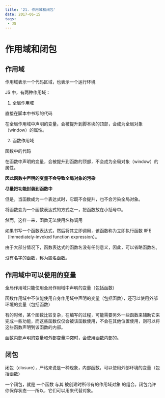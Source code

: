 ```yaml
---
title: '21. 作用域和闭包'
date: 2017-06-15
tags:
 - JS
---
```


# 作用域和闭包

## 作用域

作用域表示一个代码区域，也表示一个运行环境

JS 中，有两种作用域：

1. 全局作用域

直接在脚本中书写的代码

在全局作用域中声明的变量，会被提升到脚本块的顶部，会成为全局对象（window）的属性。

2. 函数作用域

函数中的代码

在函数中声明的变量，会被提升到函数的顶部，不会成为全局对象（window）的属性。

**因此函数中声明的变量不会导致全局对象的污染**

**尽量把功能封装到函数中**

但是，当函数成为一个表达式时，它既不会提升，也不会污染全局对象。

将函数变为一个函数表达式的方式之一，把函数放在小括号中。

然而，这样一来，函数无法使用名称调用

如果书写一个函数表达式，然后将其立即调用，该函数称为立即执行函数 IIFE（Immediately-invoked function expression）。

由于大部分情况下，函数表达式的函数名没有任何意义，因此，可以省略函数名。

没有名字的函数，称为匿名函数。

## 作用域中可以使用的变量

全局作用域只能使用全局作用域中声明的变量（包括函数）

函数作用域中不仅能使用自身作用域中声明的变量（包括函数），还可以使用外部环境的变量（包括函数）

有的时候，某个函数比较复杂，在编写的过程，可能需要另外一些函数来辅助它来完成一些功能，而这些函数仅仅会被该函数使用，不会在其他位置使用，则可以将这些函数声明到该函数的内部。

函数内部声明的变量和外部变量冲突时，会使用函数内部的。

## 闭包

闭包（closure），严格来说是一种现象，内部函数，可以使用外部环境的变量（包括函数）

一个闭包，就是 一个函数 与其 被创建时所带有的作用域对象 的组合。闭包允许你保存状态——所以，它们可以用来代替对象。
